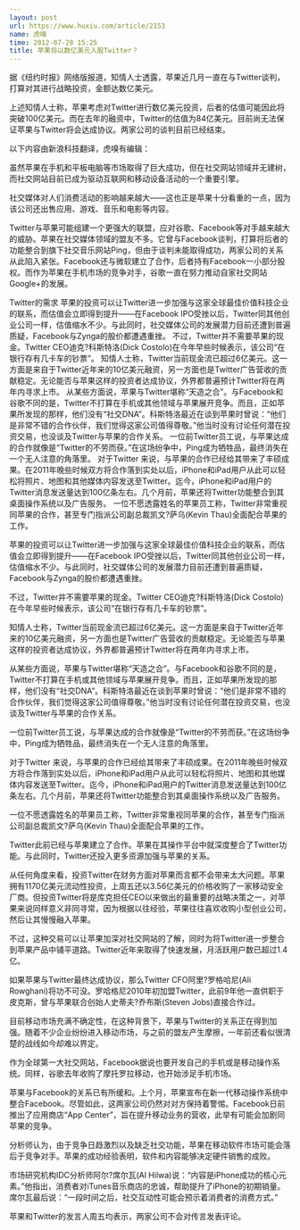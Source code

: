```yaml
---
layout: post
url: https://www.huxiu.com/article/2153
name: 虎嗅
time: 2012-07-28 15:25
title: 苹果将以数亿美元入股Twitter？
---
```

据《纽约时报》网络版报道，知情人士透露，苹果近几月一直在与Twitter谈判，打算对其进行战略投资，金额达数亿美元。

上述知情人士称，苹果考虑对Twitter进行数亿美元投资，后者的估值可能因此将突破100亿美元。而在去年的融资中，Twitter的估值为84亿美元。目前尚无法保证苹果与Twitter将会达成协议。两家公司的谈判目前已经结束。

以下内容由新浪科技翻译，虎嗅有编辑：

虽然苹果在手机和平板电脑等市场取得了巨大成功，但在社交网站领域并无建树，而社交网站目前已成为驱动互联网和移动设备活动的一个重要引擎。

社交媒体对人们消费活动的影响越来越大——这也正是苹果十分看重的一点，因为该公司还出售应用、游戏、音乐和电影等内容。

Twitter与苹果可能组建一个更强大的联盟，应对谷歌、Facebook等对手越来越大的威胁。苹果在社交媒体领域的盟友不多。它曾与Facebook谈判，打算将后者的功能整合到旗下社交音乐网站Ping，但由于谈判未能取得成功，两家公司的关系从此陷入紧张。Facebook还与微软建立了合作，后者持有Facebook一小部分股权。而作为苹果在手机市场的竞争对手，谷歌一直在努力推动自家社交网站Google+的发展。

Twitter的需求 苹果的投资可以让Twitter进一步加强与这家全球最佳价值科技企业的联系，而估值会立即得到提升——在Facebook IPO受挫以后，Twitter同其他创业公司一样，估值缩水不少。与此同时，社交媒体公司的发展潜力目前还遭到普遍质疑，Facebook与Zynga的股价都遭遇重挫。 不过，Twitter并不需要苹果的现金。Twitter CEO迪克?科斯特洛(Dick Costolo)在今年早些时候表示，该公司“在银行存有几卡车的钞票”。 知情人士称，Twitter当前现金流已超过6亿美元。这一方面是来自于Twitter近年来的10亿美元融资，另一方面也是Twitter广告营收的贡献稳定。无论能否与苹果这样的投资者达成协议，外界都普遍预计Twitter将在两年内寻求上市。 从某些方面说，苹果与Twitter堪称“天造之合”。与Facebook和谷歌不同的是，Twitter不打算在手机或其他领域与苹果展开竞争。而且，正如苹果所发现的那样，他们没有“社交DNA”。科斯特洛最近在谈到苹果时曾说：“他们是非常不错的合作伙伴，我们觉得这家公司值得尊敬。”他当时没有讨论任何潜在投资交易，也没谈及Twitter与苹果的合作关系。 一位前Twitter员工说，与苹果达成的合作就像是“Twitter的不劳而获。”在这场纷争中，Ping成为牺牲品，最终消失在一个无人注意的角落里。 对于Twitter 来说，与苹果的合作已经给其带来了丰硕成果。在2011年晚些时候双方将合作落到实处以后，iPhone和iPad用户从此可以轻松将照片、地图和其他媒体内容发送至Twitter。迄今，iPhone和iPad用户的Twitter消息发送量达到100亿条左右。几个月前，苹果还将Twitter功能整合到其桌面操作系统以及广告服务。 一位不愿透露姓名的苹果员工称，Twitter非常重视同苹果的合作，甚至专门指派公司副总裁凯文?萨乌(Kevin Thau)全面配合苹果的工作。

苹果的投资可以让Twitter进一步加强与这家全球最佳价值科技企业的联系，而估值会立即得到提升——在Facebook IPO受挫以后，Twitter同其他创业公司一样，估值缩水不少。与此同时，社交媒体公司的发展潜力目前还遭到普遍质疑，Facebook与Zynga的股价都遭遇重挫。

不过，Twitter并不需要苹果的现金。Twitter CEO迪克?科斯特洛(Dick Costolo)在今年早些时候表示，该公司“在银行存有几卡车的钞票”。

知情人士称，Twitter当前现金流已超过6亿美元。这一方面是来自于Twitter近年来的10亿美元融资，另一方面也是Twitter广告营收的贡献稳定。无论能否与苹果这样的投资者达成协议，外界都普遍预计Twitter将在两年内寻求上市。

从某些方面说，苹果与Twitter堪称“天造之合”。与Facebook和谷歌不同的是，Twitter不打算在手机或其他领域与苹果展开竞争。而且，正如苹果所发现的那样，他们没有“社交DNA”。科斯特洛最近在谈到苹果时曾说：“他们是非常不错的合作伙伴，我们觉得这家公司值得尊敬。”他当时没有讨论任何潜在投资交易，也没谈及Twitter与苹果的合作关系。

一位前Twitter员工说，与苹果达成的合作就像是“Twitter的不劳而获。”在这场纷争中，Ping成为牺牲品，最终消失在一个无人注意的角落里。

对于Twitter 来说，与苹果的合作已经给其带来了丰硕成果。在2011年晚些时候双方将合作落到实处以后，iPhone和iPad用户从此可以轻松将照片、地图和其他媒体内容发送至Twitter。迄今，iPhone和iPad用户的Twitter消息发送量达到100亿条左右。几个月前，苹果还将Twitter功能整合到其桌面操作系统以及广告服务。

一位不愿透露姓名的苹果员工称，Twitter非常重视同苹果的合作，甚至专门指派公司副总裁凯文?萨乌(Kevin Thau)全面配合苹果的工作。

Twitter此前已经与苹果建立了合作。苹果在其操作平台中就深度整合了Twitter功能。与此同时，Twitter还投入更多资源加强与苹果的关系。

从任何角度来看，投资Twitter在财务方面对苹果而言都不会带来太大问题。苹果拥有1170亿美元流动性投资，上周五还以3.56亿美元的价格收购了一家移动安全厂商。但投资Twitter将是库克担任CEO以来做出的最重要的战略决策之一，对苹果来说同样意义非同寻常，因为根据以往经验，苹果往往喜欢收购小型创业公司，然后让其慢慢融入苹果。

不过，这种交易可以让苹果加深对社交网站的了解，同时为将Twitter进一步整合到苹果产品中铺平道路。Twitter近年来取得了快速发展，月活跃用户数已超过1.4亿。

如果苹果与Twitter最终达成协议，那么Twitter CFO阿里?罗格哈尼(Ali Rowghani)将功不可没。罗哈格尼2010年初加盟Twitter，此前9年他一直供职于皮克斯，曾与苹果联合创始人史蒂夫?乔布斯(Steven Jobs)直接合作过。

目前移动市场充满不确定性，在这种背景下，苹果与Twitter的关系正在得到加强。随着不少企业纷纷进入移动市场，与之前的盟友产生摩擦，一年前还看似很清楚的战线如今却难以界定。

作为全球第一大社交网站，Facebook据说也要开发自己的手机或是移动操作系统。同样，谷歌去年收购了摩托罗拉移动，也开始涉足手机市场。

苹果与Facebook的关系已有所缓和。上个月，苹果宣布在新一代移动操作系统中整合Facebook。尽管如此，这两家公司仍然对对方保持着警惕。Facebook日前推出了应用商店“App Center”，旨在提升移动业务的营收，此举有可能会加剧同苹果的竞争。

分析师认为，由于竞争日趋激烈以及缺乏社交功能，苹果在移动软件市场可能会落后于竞争对手。苹果的成功经验表明，软件和内容能够决定硬件销售的成败。

市场研究机构IDC分析师阿尔?席尔瓦(Al Hilwa)说：“内容是iPhone成功的核心元素。”他指出，消费者对iTunes音乐商店的忠诚，帮助提升了iPhone的初期销量。席尔瓦最后说：“一段时间之后，社交互动性可能会预示着消费者的消费方式。”

苹果和Twitter的发言人周五均表示，两家公司不会对传言发表评论。

